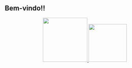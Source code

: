 ## Bem-vindo!!
<div align="center">
  <a href="https://github.com/HenriquePdCastro">
  <img height="140em" src="https://github-readme-stats.vercel.app/api?username=HenriquePdCastro&show_icons=true&theme=dark&include_all_commits=true&count_private=true"/>
  <img height="120em" src="https://github-readme-stats.vercel.app/api/top-langs/?username=HenriquePdCastro&layout=compact&langs_count=7&theme=dark"/>
</div>
